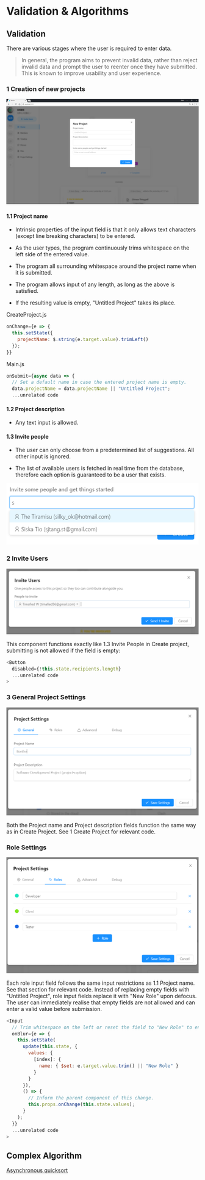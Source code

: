 # Validation & Algorithms

## Validation

There are various stages where the user is required to enter data.

> In general, the program aims to prevent invalid data, rather than reject invalid data and prompt the user to reenter once they have submitted. This is known to improve usability and user experience.

### 1 Creation of new projects

![Create Project](./img/img2.png)

#### 1.1 Project name

- Intrinsic properties of the input field is that it only allows text characters (except line breaking characters) to be entered.

- As the user types, the program continuously trims whitespace on the left side of the entered value.

- The program all surrounding whitespace around the project name when it is submitted.

- The program allows input of any length, as long as the above is satisfied.

- If the resulting value is empty, "Untitled Project" takes its place.

CreateProject.js

```javascript
onChange={e => {
  this.setState({
    projectName: $.string(e.target.value).trimLeft()
  });
}}
```

Main.js

```javascript
onSubmit={async data => {
  // Set a default name in case the entered project name is empty.
  data.projectName = data.projectName || "Untitled Project";
  ...unrelated code
```

#### 1.2 Project description

- Any text input is allowed.

#### 1.3 Invite people

- The user can only choose from a predetermined list of suggestions. All other input is ignored.

- The list of available users is fetched in real time from the database, therefore each option is guaranteed to be a user that exists.

![Suggestions](./img/img3.png)

### 2 Invite Users

![Invite Users](./img/img4.png)

This component functions exactly like 1.3 Invite People in Create project, submitting is not allowed if the field is empty:

```javascript
<Button
  disabled={!this.state.recipients.length}
  ...unrelated code
>
```

### 3 General Project Settings

![General Settings](./img/img5.png)

Both the Project name and Project description fields function the same way as in Create Project. See 1 Create Project for relevant code.

### Role Settings

![Role Settings](./img/img6.png)

Each role input field follows the same input restrictions as 1.1 Project name. See that section for relevant code. Instead of replacing empty fields with "Untitled Project", role input fields replace it with "New Role" upon defocus. The user can immediately realise that empty fields are not allowed and can enter a valid value before submission.

```javascript
<Input
  // Trim whitespace on the left or reset the field to "New Role" to ensure the field always contains a valid value.
  onBlur={e => {
    this.setState(
      update(this.state, {
        values: {
          [index]: {
            name: { $set: e.target.value.trim() || "New Role" }
          }
        }
      }),
      () => {
        // Inform the parent component of this change.
        this.props.onChange(this.state.values);
      }
    );
  }}
  ...unrelated code
>
```

## Complex Algorithm

[Asynchronous quicksort](../src/classes/Algorithm.js)
